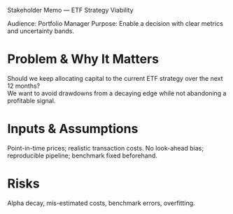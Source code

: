 Stakeholder Memo — ETF Strategy Viability

Audience: Portfolio Manager
Purpose:  Enable a decision with clear metrics and uncertainty bands.

#  Problem & Why It Matters
Should we keep allocating capital to the current ETF strategy over the next 12 months?  
We want to avoid drawdowns from a decaying edge while not abandoning a profitable signal.

#  Inputs & Assumptions
Point-in-time prices; realistic transaction costs.
No look-ahead bias; reproducible pipeline; benchmark fixed beforehand.

#  Risks
Alpha decay, mis-estimated costs, benchmark errors, overfitting.

